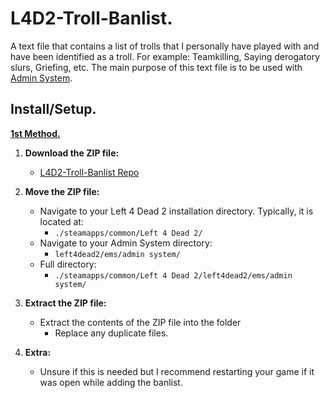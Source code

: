 # L4D2-Troll-Banlist.
A text file that contains a list of trolls that I personally have played with and have been identified as a troll. For example: Teamkilling, Saying derogatory slurs, Griefing, etc. The main purpose of this text file is to be used with [Admin System](https://steamcommunity.com/sharedfiles/filedetails/?id=214630948).

## Install/Setup.
**<ins>1st Method.</ins>**
1. **Download the ZIP file:**
    - [L4D2-Troll-Banlist Repo](https://github.com/OccultismCat/L4D2-Troll-Banlist/archive/refs/heads/main.zip)
  
2. **Move the ZIP file:**
    - Navigate to your Left 4 Dead 2 installation directory. Typically, it is located at:
      - ```./steamapps/common/Left 4 Dead 2/```
    - Navigate to your Admin System directory:
      - ```left4dead2/ems/admin system/```
    - Full directory:
      - ```./steamapps/common/Left 4 Dead 2/left4dead2/ems/admin system/```

3. **Extract the ZIP file:**
    - Extract the contents of the ZIP file into the folder
        - Replace any duplicate files.

4. **Extra:**
    - Unsure if this is needed but I recommend restarting your game if it was open while adding the banlist.
